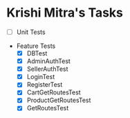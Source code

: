 # Krishi Mitra's Tasks

- [ ] Unit Tests
- Feature Tests
  - [x] DBTest
  - [x] AdminAuthTest
  - [x] SellerAuthTest
  - [x] LoginTest
  - [x] RegisterTest
  - [x] CartGetRoutesTest
  - [x] ProductGetRoutesTest
  - [x] GetRoutesTest
